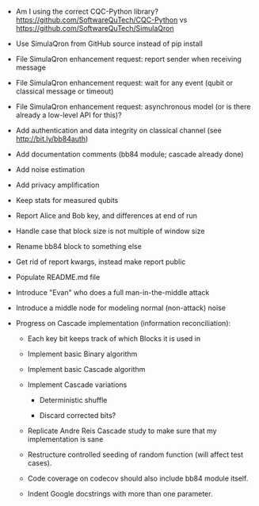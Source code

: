  * Am I using the correct CQC-Python library? https://github.com/SoftwareQuTech/CQC-Python vs https://github.com/SoftwareQuTech/SimulaQron

 * Use SimulaQron from GitHub source instead of pip install

 * File SimulaQron enhancement request: report sender when receiving message

 * File SimulaQron enhancement request: wait for any event (qubit or classical message or timeout)

 * File SimulaQron enhancement request: asynchronous model (or is there already a low-level API for this)?

 * Add authentication and data integrity on classical channel (see http://bit.ly/bb84auth)

 * Add documentation comments (bb84 module; cascade already done)

 * Add noise estimation

 * Add privacy amplification

 * Keep stats for measured qubits

 * Report Alice and Bob key, and differences at end of run

 * Handle case that block size is not multiple of window size

 * Rename bb84 block to something else

 * Get rid of report kwargs, instead make report public

 * Populate README.md file

 * Introduce "Evan" who does a full man-in-the-middle attack

 * Introduce a middle node for modeling normal (non-attack) noise

 * Progress on Cascade implementation (information reconciliation):

   * Each key bit keeps track of which Blocks it is used in

   * Implement basic Binary algorithm

   * Implement basic Cascade algorithm

   * Implement Cascade variations

     * Deterministic shuffle

     * Discard corrected bits?

   * Replicate Andre Reis Cascade study to make sure that my implementation is sane

   * Restructure controlled seeding of random function (will affect test cases).

   * Code coverage on codecov should also include bb84 module itself.

   * Indent Google docstrings with more than one parameter.
